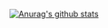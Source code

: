 [![Anurag's github stats](https://github-readme-stats.vercel.app/api?username=Waitfor1111&show_icons=true&theme=dark)](https://github.com/anuraghazra/github-readme-stats)
